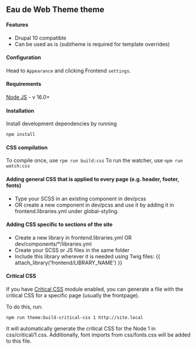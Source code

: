 ## Eau de Web Theme theme
#### Features
* Drupal 10 compatible
* Can be used as is (subtheme is required for template overrides)

#### Configuration
Head to `Appearance` and clicking Frontend `settings`.

#### Requirements
[Node JS](https://nodejs.org/en/) - v 16.0+

#### Installation

Install development dependencies by running

`npm install`

#### CSS compilation

To compile once, use `rpm run build:css`
To run the watcher, use `npm run watch:css`

#### Adding general CSS that is applied to every page (e.g. header, footer, fonts)

- Type your SCSS in an existing component in dev/pcss
- OR create a new component in dev/pcss and use it by adding it in frontend.libraries.yml under global-styling.

#### Adding CSS specific to sections of the site

- Create a new library in frontend.libraries.yml OR dev/components/*/libraries.yml
- Create your SCSS or JS files in the same folder
- Include this library wherever it is needed using Twig files: {{ attach_library('frontend/LIBRARY_NAME') }}

#### Critical CSS

If you have [Critical CSS](https://www.drupal.org/project/critical_css) module enabled, you can generate a file with the critical CSS for a specific page (usually the frontpage).

To do this, run:

`npm run theme:build-critical-css 1 http://site.local`

It will automatically generate the critical CSS for the Node 1 in css/critical/1.css. Additionally, font imports from css/fonts.css will be added to this file.
